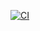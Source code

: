 [![CI](https://github.com/ericminio/learning-javascript/actions/workflows/ci.yml/badge.svg)](https://github.com/ericminio/learning-javascript/actions/workflows/ci.yml)
